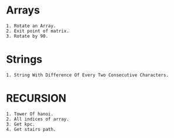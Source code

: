 # Arrays
    1. Rotate an Array.
    2. Exit point of matrix.
    3. Rotate by 90.

# Strings
    1. String With Difference Of Every Two Consecutive Characters.
    

# RECURSION 
    1. Tower Of hanoi.
    2. All indices of array.
    3. Get kpc.
    4. Get stairs path.


